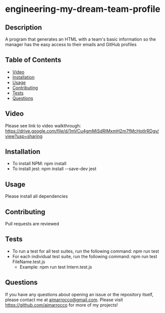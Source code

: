 # engineering-my-dream-team-profile

## Description
A program that generates an HTML with a team's basic information so the manager has the easy access to their emails and GitHub profiles

## Table of Contents
* [Video](#video)
* [Installation](#installation)
* [Usage](#usage)
* [Contributing](#contributing)
* [Tests](#tests)
* [Questions](#questions)

## Video
Please see link to video walkthrough: https://drive.google.com/file/d/1mVCu4gmMiSdRIMxmH2m7fMcHotIrRDgv/view?usp=sharing

## Installation
* To install NPM: npm install
* To install jest: npm install --save-dev jest

## Usage
Please install all dependencies

## Contributing
Pull requests are reviewed

## Tests
* To run a test for all test suites, run the following command: npm run test
* For each individual test suite, run the following command: npm run test FileName.test.js
    * Example: npm run test Intern.test.js


## Questions
If you have any questions about opening an issue or the repository itself, please contact me at ajmarrocco@gmail.com.  Please visit https://github.com/ajmarrocco for more of my projects!